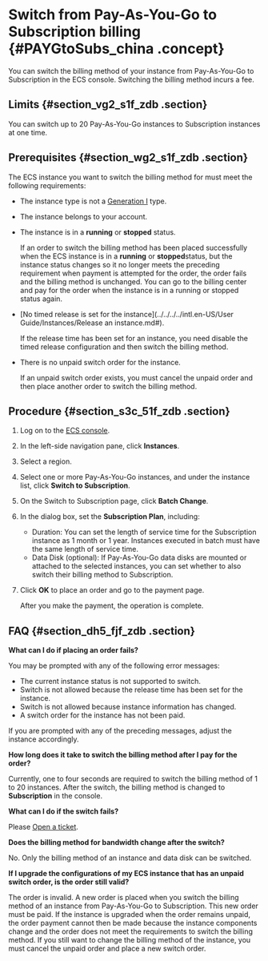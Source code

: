 # Switch from Pay-As-You-Go to Subscription billing {#PAYGtoSubs_china .concept}

You can switch the billing method of your instance from Pay-As-You-Go to Subscription in the ECS console. Switching the billing method incurs a fee.

## Limits {#section_vg2_s1f_zdb .section}

You can switch up to 20 Pay-As-You-Go instances to Subscription instances at one time.

## Prerequisites {#section_wg2_s1f_zdb .section}

The ECS instance you want to switch the billing method for must meet the following requirements:

-   The instance type is not a [Generation I](https://www.alibabacloud.com/help/doc-detail/55263.htm) type.

-   The instance belongs to your account.

-   The instance is in a **running** or **stopped** status.

    If an order to switch the billing method has been placed successfully when the ECS instance is in a **running** or **stopped**status, but the instance status changes so it no longer meets the preceding requirement when payment is attempted for the order, the order fails and the billing method is unchanged. You can go to the billing center and pay for the order when the instance is in a running or stopped status again.

-   [No timed release is set for the instance](../../../../intl.en-US/User Guide/Instances/Release an instance.md#).

    If the release time has been set for an instance, you need disable the timed release configuration and then switch the billing method.

-   There is no unpaid switch order for the instance.

    If an unpaid switch order exists, you must cancel the unpaid order and then place another order to switch the billing method.


## Procedure {#section_s3c_51f_zdb .section}

1.  Log on to the [ECS console](https://ecs.console.aliyun.com/#/home).
2.  In the left-side navigation pane, click **Instances**.
3.  Select a region.
4.  Select one or more Pay-As-You-Go instances, and under the instance list, click **Switch to Subscription**.
5.  On the Switch to Subscription page, click **Batch Change**.
6.  In the dialog box, set the **Subscription Plan**, including:
    -   Duration: You can set the length of service time for the Subscription instance as 1 month or 1 year. Instances executed in batch must have the same length of service time.
    -   Data Disk \(optional\): If Pay-As-You-Go data disks are mounted or attached to the selected instances, you can set whether to also switch their billing method to Subscription.
7.  Click **OK** to place an order and go to the payment page.

    After you make the payment, the operation is complete.


## FAQ {#section_dh5_fjf_zdb .section}

**What can I do if placing an order fails?**

You may be prompted with any of the following error messages:

-   The current instance status is not supported to switch.
-   Switch is not allowed because the release time has been set for the instance.
-   Switch is not allowed because instance information has changed.
-   A switch order for the instance has not been paid.

If you are prompted with any of the preceding messages, adjust the instance accordingly.

**How long does it take to switch the billing method after I pay for the order?**

Currently, one to four seconds are required to switch the billing method of 1 to 20 instances. After the switch, the billing method is changed to **Subscription** in the console.

**What can I do if the switch fails?**

Please [Open a ticket](https://workorder-intl.console.aliyun.com/#/ticket/createIndex).

**Does the billing method for bandwidth change after the switch?**

No. Only the billing method of an instance and data disk can be switched.

**If I upgrade the configurations of my ECS instance that has an unpaid switch order, is the order still valid?**

The order is invalid. A new order is placed when you switch the billing method of an instance from Pay-As-You-Go to Subscription. This new order must be paid. If the instance is upgraded when the order remains unpaid, the order payment cannot then be made because the instance components change and the order does not meet the requirements to switch the billing method. If you still want to change the billing method of the instance, you must cancel the unpaid order and place a new switch order.

